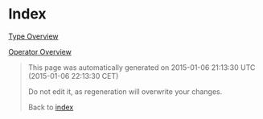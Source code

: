 # Index

[Type Overview](TypeOverview.md)

[Operator Overview](OperatorOverview.md)



> This page was automatically generated on 2015-01-06 21:13:30 UTC (2015-01-06 22:13:30 CET)
> 
> 
> Do not edit it, as regeneration will overwrite your changes.
> 
> 
> Back to [index](Index.md)
